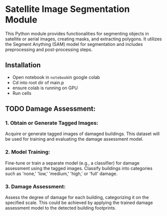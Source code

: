 # Satellite Image Segmentation Module

This Python module provides functionalities for segmenting objects in satellite or aerial images, creating masks, and extracting polygons. It utilizes the Segment Anything (SAM) model for segmentation and includes preprocessing and post-processing steps.

## Installation
- Open notebook in `notebook`in google colab 
- Cd into root dir of main.p
- ensure colab is running on GPU
- Run cells


## TODO Damage Assessment:
### 1. Obtain or Generate Tagged Images:
Acquire or generate tagged images of damaged buildings. This dataset will be used for training and evaluating the damage assessment model.

### 2. Model Training:
Fine-tune or train a separate model (e.g., a classifier) for damage assessment using the tagged images. Classify buildings into categories such as 'none,' 'low,' 'medium,' 'high,' or 'full' damage.

### 3. Damage Assessment:
Assess the degree of damage for each building, categorizing it on the specified scale. This could be achieved by applying the trained damage assessment model to the detected building footprints.
